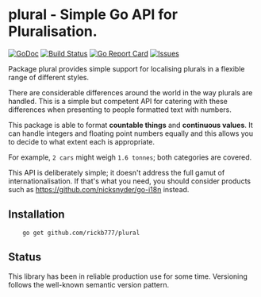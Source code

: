 # plural - Simple Go API for Pluralisation.

[![GoDoc](https://img.shields.io/badge/api-Godoc-blue.svg?style=flat-square)](https://godoc.org/github.com/rickb777/plural)
[![Build Status](https://travis-ci.org/rickb777/plural.svg?branch=master)](https://travis-ci.org/rickb777/plural/builds)
[![Go Report Card](https://goreportcard.com/badge/github.com/rickb777/plural)](https://goreportcard.com/report/github.com/rickb777/plural)
[![Issues](https://img.shields.io/github/issues/rickb777/plural.svg)](https://github.com/rickb777/plural/issues)

Package plural provides simple support for localising plurals in a flexible range of different styles.

There are considerable differences around the world in the way plurals are handled. This is a simple
but competent API for catering with these differences when presenting to people formatted text with numbers.

This package is able to format **countable things** and **continuous values**. It can handle integers
and floating point numbers equally and this allows you to decide to what extent each is appropriate.

For example, `2 cars` might weigh `1.6 tonnes`; both categories are covered.

This API is deliberately simple; it doesn't address the full gamut of internationalisation. If that's
what you need, you should consider products such as https://github.com/nicksnyder/go-i18n instead.

## Installation

```
    go get github.com/rickb777/plural
```

## Status

This library has been in reliable production use for some time. Versioning follows the well-known semantic version pattern.
